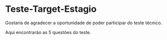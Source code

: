 # Teste-Target-Estagio

Gostaria de agradecer a oportunidade de poder participar do teste técnico.

Aqui encontrarão as 5 questões do teste.